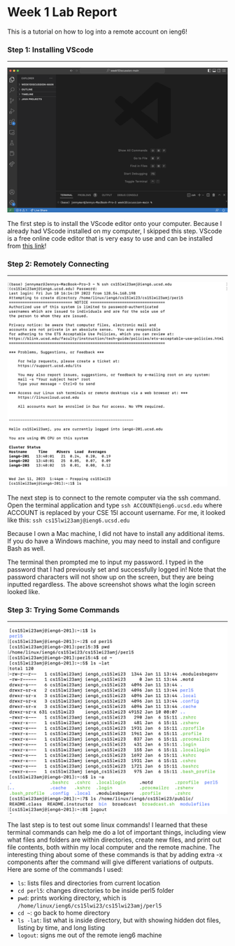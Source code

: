 # Week 1 Lab Report

This is a tutorial on how to log into a remote account on ieng6!

### Step 1: Installing VScode
---
![image](/vscodescreenshot.png)

The first step is to install the VScode editor onto your computer. Because I already had VScode installed
on my computer, I skipped this step. VScode is a free online code editor that is very easy to use and can be installed from [this link](https://code.visualstudio.com/)!


### Step 2: Remotely Connecting
---
![image](/remotelogin.png)

The next step is to connect to the remote computer via the ssh command. Open the terminal application and type 
`ssh ACCOUNT@ieng6.ucsd.edu` where ACCOUNT is replaced by your CSE 15l account username. For me, it looked like 
this: `ssh cs15lwi23amj@ieng6.ucsd.edu`

Because I own a Mac machine, I did not have to install any additional items. If you do have a Windows 
machine, you may need to install and configure Bash as well.

The terminal then prompted me to input my password. I typed in the password that I had previously set and 
successfully logged in! Note that the password characters will not show up on the screen, but they are being 
inputted regardless. The above screenshot shows what the login screen looked like. 



### Step 3: Trying Some Commands
---
![image](/terminalcommands.png)

The last step is to test out some linux commands! I learned that these terminal commands can help me do a lot of important things, including view what files and
folders are within directories, create new files, and print out file contents, both within my local computer and the remote 
machine. The interesting thing about some of these commands is that by adding extra -x components after the command will
give different variations of outputs. Here are some of the commands I used: 
* `ls`: lists files and directories from current location
* `cd perl5`: changes directories to be inside perl5 folder
* `pwd`: prints working directory, which is `/home/linux/ieng6/cs15lwi23/cs15lwi23amj/perl5`
* `cd ~`: go back to home directory
* `ls -lat`: list what is inside directory, but with showing hidden dot files, listing by time, and long listing 
* `logout`: signs me out of the remote ieng6 machine

